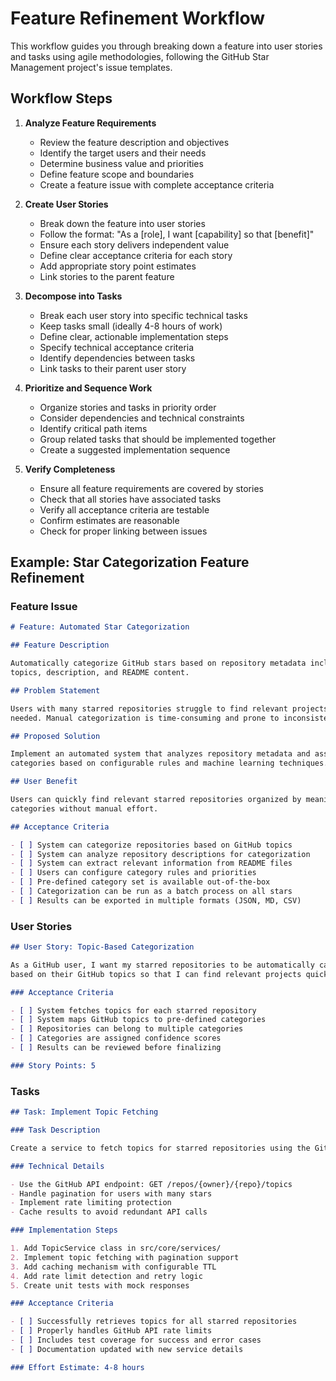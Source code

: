 # Feature Refinement Workflow

This workflow guides you through breaking down a feature into user stories and
tasks using agile methodologies, following the GitHub Star Management project's
issue templates.

## Workflow Steps

1. **Analyze Feature Requirements**
   - Review the feature description and objectives
   - Identify the target users and their needs
   - Determine business value and priorities
   - Define feature scope and boundaries
   - Create a feature issue with complete acceptance criteria

2. **Create User Stories**
   - Break down the feature into user stories
   - Follow the format: "As a [role], I want [capability] so that [benefit]"
   - Ensure each story delivers independent value
   - Define clear acceptance criteria for each story
   - Add appropriate story point estimates
   - Link stories to the parent feature

3. **Decompose into Tasks**
   - Break each user story into specific technical tasks
   - Keep tasks small (ideally 4-8 hours of work)
   - Define clear, actionable implementation steps
   - Specify technical acceptance criteria
   - Identify dependencies between tasks
   - Link tasks to their parent user story

4. **Prioritize and Sequence Work**
   - Organize stories and tasks in priority order
   - Consider dependencies and technical constraints
   - Identify critical path items
   - Group related tasks that should be implemented together
   - Create a suggested implementation sequence

5. **Verify Completeness**
   - Ensure all feature requirements are covered by stories
   - Check that all stories have associated tasks
   - Verify all acceptance criteria are testable
   - Confirm estimates are reasonable
   - Check for proper linking between issues

## Example: Star Categorization Feature Refinement

### Feature Issue

```markdown
# Feature: Automated Star Categorization

## Feature Description

Automatically categorize GitHub stars based on repository metadata including
topics, description, and README content.

## Problem Statement

Users with many starred repositories struggle to find relevant projects when
needed. Manual categorization is time-consuming and prone to inconsistency.

## Proposed Solution

Implement an automated system that analyzes repository metadata and assigns
categories based on configurable rules and machine learning techniques.

## User Benefit

Users can quickly find relevant starred repositories organized by meaningful
categories without manual effort.

## Acceptance Criteria

- [ ] System can categorize repositories based on GitHub topics
- [ ] System can analyze repository descriptions for categorization
- [ ] System can extract relevant information from README files
- [ ] Users can configure category rules and priorities
- [ ] Pre-defined category set is available out-of-the-box
- [ ] Categorization can be run as a batch process on all stars
- [ ] Results can be exported in multiple formats (JSON, MD, CSV)
```

### User Stories

```markdown
## User Story: Topic-Based Categorization

As a GitHub user, I want my starred repositories to be automatically categorized
based on their GitHub topics so that I can find relevant projects quickly.

### Acceptance Criteria

- [ ] System fetches topics for each starred repository
- [ ] System maps GitHub topics to pre-defined categories
- [ ] Repositories can belong to multiple categories
- [ ] Categories are assigned confidence scores
- [ ] Results can be reviewed before finalizing

### Story Points: 5
```

### Tasks

```markdown
## Task: Implement Topic Fetching

### Task Description

Create a service to fetch topics for starred repositories using the GitHub API.

### Technical Details

- Use the GitHub API endpoint: GET /repos/{owner}/{repo}/topics
- Handle pagination for users with many stars
- Implement rate limiting protection
- Cache results to avoid redundant API calls

### Implementation Steps

1. Add TopicService class in src/core/services/
2. Implement topic fetching with pagination support
3. Add caching mechanism with configurable TTL
4. Add rate limit detection and retry logic
5. Create unit tests with mock responses

### Acceptance Criteria

- [ ] Successfully retrieves topics for all starred repositories
- [ ] Properly handles GitHub API rate limits
- [ ] Includes test coverage for success and error cases
- [ ] Documentation updated with new service details

### Effort Estimate: 4-8 hours
```
